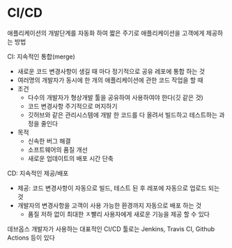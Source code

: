 # CI/CD

애플리케이션의 개발단계를 자동화 하여 짧은 주기로 애플리케이션을 고객에게 제공하는 방법

CI: 지속적인 통합(merge)

- 새로운 코드 변경사항이 생길 때 마다 정기적으로  공유 레포에 통합 하는 것
- 여러명의 개발자가 동시에 한 개의 애플리케이션에 관한 코드 작업을 할 때
- 조건
    - 다수의 개발자가 형상개발 툴을 공유하여 사용하여야 한다(깃 같은 것)
    - 코드 변경사항 주기적으로 머지하기
    - 깃허브와 같은 관리시스템에 개발 한 코드를 다 올려서 빌드하고 테스트하는 과정을 줄인다
- 목적
    - 신속한 버그 해결
    - 소프트웨어의 품질 개선
    - 새로운 업데이트의 배포 시간 단축

CD: 지속적인 제공/배포

- 제공: 코드 변경사항이 자동으로 빌드, 테스트 된 후 레포에 자동으로 업로드 되는 것
- 개발자의 변경사항을 고객이 사용 가능한 환경까지 자동으로 배포 하는 것
    - 품질 저하 없이 최대한 ㅈ빨리 사용자에게 새로운 기능을 제공 할 수 있다

데브옵스 개발자가 사용하는 대표적인 CI/CD 툴로는 Jenkins, Travis CI, Github Actions 등이 있다